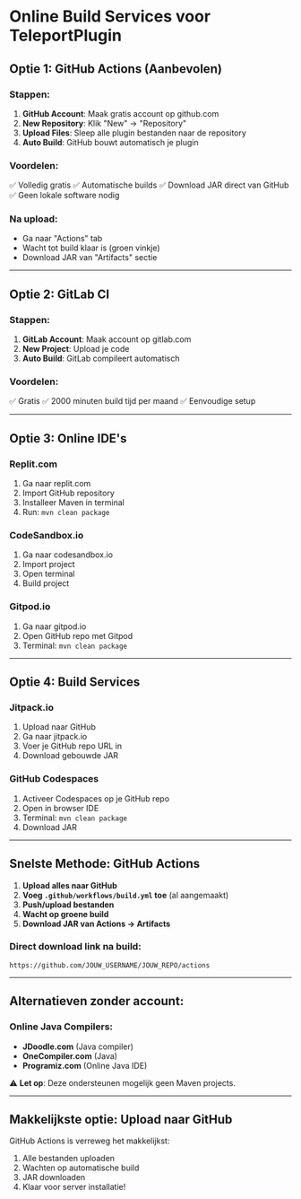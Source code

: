 # Online Build Services voor TeleportPlugin

## Optie 1: GitHub Actions (Aanbevolen)

### Stappen:
1. **GitHub Account**: Maak gratis account op github.com
2. **New Repository**: Klik "New" → "Repository"
3. **Upload Files**: Sleep alle plugin bestanden naar de repository
4. **Auto Build**: GitHub bouwt automatisch je plugin

### Voordelen:
✅ Volledig gratis
✅ Automatische builds
✅ Download JAR direct van GitHub
✅ Geen lokale software nodig

### Na upload:
- Ga naar "Actions" tab
- Wacht tot build klaar is (groen vinkje)
- Download JAR van "Artifacts" sectie

---

## Optie 2: GitLab CI

### Stappen:
1. **GitLab Account**: Maak account op gitlab.com
2. **New Project**: Upload je code
3. **Auto Build**: GitLab compileert automatisch

### Voordelen:
✅ Gratis
✅ 2000 minuten build tijd per maand
✅ Eenvoudige setup

---

## Optie 3: Online IDE's

### Replit.com
1. Ga naar replit.com
2. Import GitHub repository
3. Installeer Maven in terminal
4. Run: `mvn clean package`

### CodeSandbox.io
1. Ga naar codesandbox.io
2. Import project
3. Open terminal
4. Build project

### Gitpod.io
1. Ga naar gitpod.io
2. Open GitHub repo met Gitpod
3. Terminal: `mvn clean package`

---

## Optie 4: Build Services

### Jitpack.io
1. Upload naar GitHub
2. Ga naar jitpack.io
3. Voer je GitHub repo URL in
4. Download gebouwde JAR

### GitHub Codespaces
1. Activeer Codespaces op je GitHub repo
2. Open in browser IDE
3. Terminal: `mvn clean package`
4. Download JAR

---

## Snelste Methode: GitHub Actions

1. **Upload alles naar GitHub**
2. **Voeg `.github/workflows/build.yml` toe** (al aangemaakt)
3. **Push/upload bestanden**
4. **Wacht op groene build**
5. **Download JAR van Actions → Artifacts**

### Direct download link na build:
`https://github.com/JOUW_USERNAME/JOUW_REPO/actions`

---

## Alternatieven zonder account:

### Online Java Compilers:
- **JDoodle.com** (Java compiler)
- **OneCompiler.com** (Java)
- **Programiz.com** (Online Java IDE)

⚠️ **Let op**: Deze ondersteunen mogelijk geen Maven projects.

---

## Makkelijkste optie: Upload naar GitHub

GitHub Actions is verreweg het makkelijkst:
1. Alle bestanden uploaden
2. Wachten op automatische build
3. JAR downloaden
4. Klaar voor server installatie!
